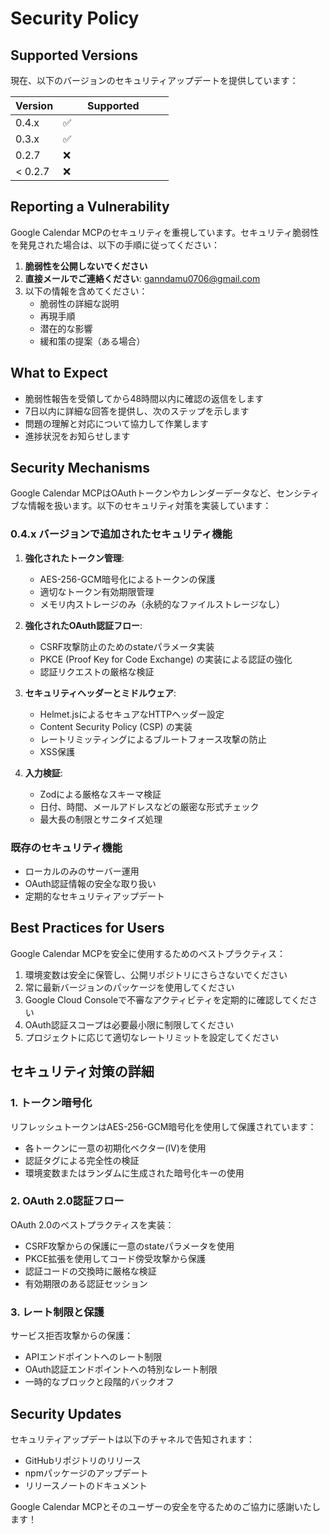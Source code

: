 # Security Policy

## Supported Versions

現在、以下のバージョンのセキュリティアップデートを提供しています：

| Version | Supported          |
| ------- | ------------------ |
| 0.4.x   | :white_check_mark: |
| 0.3.x   | :white_check_mark: |
| 0.2.7   | :x: 　　　　　　　　　|
| < 0.2.7 | :x:                |

## Reporting a Vulnerability

Google Calendar MCPのセキュリティを重視しています。セキュリティ脆弱性を発見された場合は、以下の手順に従ってください：

1. **脆弱性を公開しないでください**
2. **直接メールでご連絡ください**: [ganndamu0706@gmail.com](mailto:ganndamu0706@gmail.com)
3. 以下の情報を含めてください：
   - 脆弱性の詳細な説明
   - 再現手順
   - 潜在的な影響
   - 緩和策の提案（ある場合）

## What to Expect

- 脆弱性報告を受領してから48時間以内に確認の返信をします
- 7日以内に詳細な回答を提供し、次のステップを示します
- 問題の理解と対応について協力して作業します
- 進捗状況をお知らせします

## Security Mechanisms

Google Calendar MCPはOAuthトークンやカレンダーデータなど、センシティブな情報を扱います。以下のセキュリティ対策を実装しています：

### 0.4.x バージョンで追加されたセキュリティ機能

1. **強化されたトークン管理**:
   - AES-256-GCM暗号化によるトークンの保護
   - 適切なトークン有効期限管理
   - メモリ内ストレージのみ（永続的なファイルストレージなし）

2. **強化されたOAuth認証フロー**:
   - CSRF攻撃防止のためのstateパラメータ実装
   - PKCE (Proof Key for Code Exchange) の実装による認証の強化
   - 認証リクエストの厳格な検証

3. **セキュリティヘッダーとミドルウェア**:
   - Helmet.jsによるセキュアなHTTPヘッダー設定
   - Content Security Policy (CSP) の実装
   - レートリミッティングによるブルートフォース攻撃の防止
   - XSS保護

4. **入力検証**:
   - Zodによる厳格なスキーマ検証
   - 日付、時間、メールアドレスなどの厳密な形式チェック
   - 最大長の制限とサニタイズ処理

### 既存のセキュリティ機能

- ローカルのみのサーバー運用
- OAuth認証情報の安全な取り扱い
- 定期的なセキュリティアップデート

## Best Practices for Users

Google Calendar MCPを安全に使用するためのベストプラクティス：

1. 環境変数は安全に保管し、公開リポジトリにさらさないでください
2. 常に最新バージョンのパッケージを使用してください
3. Google Cloud Consoleで不審なアクティビティを定期的に確認してください
4. OAuth認証スコープは必要最小限に制限してください
5. プロジェクトに応じて適切なレートリミットを設定してください

## セキュリティ対策の詳細

### 1. トークン暗号化

リフレッシュトークンはAES-256-GCM暗号化を使用して保護されています：
- 各トークンに一意の初期化ベクター(IV)を使用
- 認証タグによる完全性の検証
- 環境変数またはランダムに生成された暗号化キーの使用

### 2. OAuth 2.0認証フロー

OAuth 2.0のベストプラクティスを実装：
- CSRF攻撃からの保護に一意のstateパラメータを使用
- PKCE拡張を使用してコード傍受攻撃から保護
- 認証コードの交換時に厳格な検証
- 有効期限のある認証セッション

### 3. レート制限と保護

サービス拒否攻撃からの保護：
- APIエンドポイントへのレート制限
- OAuth認証エンドポイントへの特別なレート制限
- 一時的なブロックと段階的バックオフ

## Security Updates

セキュリティアップデートは以下のチャネルで告知されます：
- GitHubリポジトリのリリース
- npmパッケージのアップデート
- リリースノートのドキュメント

Google Calendar MCPとそのユーザーの安全を守るためのご協力に感謝いたします！
